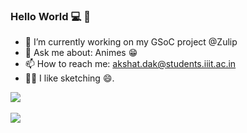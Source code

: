 ### Hello World 💻 👋


- 🔭 I’m currently working on my GSoC project @Zulip
- 💬 Ask me about: Animes 😁
- 📫 How to reach me: <akshat.dak@students.iiit.ac.in>
- 🧑‍🎨 I like sketching 😄.

<a href="https://github.com/akshatdalton/akshatdalton">
  <img align="center" src="https://github-readme-stats.vercel.app/api?username=akshatdalton&show_icons=true&count_private=true&title_color=CCD6F6&text_color=CCD6F6&icon_color=7276fd&bg_color=22272E&hide=issues&hide_border=1&border_radius=15&custom_title=Stats" />
</a>

<br />
<br />

<a href="https://github.com/akshatdalton/akshatdalton">
  <img align="center" src="https://github-readme-stats.vercel.app/api/top-langs/?username=akshatdalton&layout=compact&title_color=CCD6F6&text_color=CCD6F6&icon_color=2bbc8a&bg_color=22272E&hide_border=1&border_radius=15&custom_title=Languages" />
</a>
